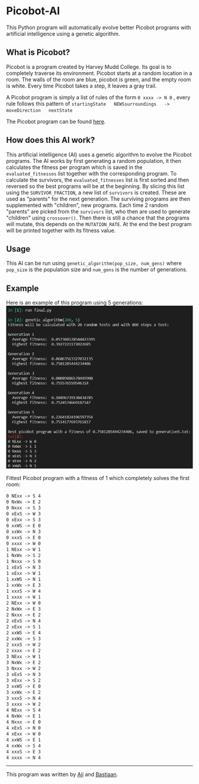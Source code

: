 # Picobot-AI

This Python program will automatically evolve better Picobot programs with artificial intelligence using a genetic algorithm.
 
## What is Picobot?
Picobot is a program created by Harvey Mudd College. Its goal is to completely traverse its environment. Picobot starts at a random location in a room. The walls of the room are blue, picobot is green, and the empty room is white. Every time Picobot takes a step, it leaves a gray trail.

A Picobot program is simply a list of rules of the form `0 xxxx -> N 0` ,  every rule follows this pattern of `startingState   NEWSsurroundings   ->  moveDirection   nextState
`

The Picobot program can be found [here](https://www.cs.hmc.edu/picobot/).


## How does this AI work?
This artificial intelligence (AI) uses a genetic algorithm to evolve the Picobot programs. The AI works by first generating a random population, it then calculates the fitness per program which is saved in the `evaluated_fitnesses` list together with the corresponding program. To calculate the survivors, the `evaluated_fitnesses` list is first sorted and then reversed so the best programs will be at the beginning. By slicing this list using the `SURVIVOR_FRACTION`, a new list of `survivors` is created. These are used as "parents" for the next generation. The surviving programs are then supplemented with "children", new programs. Each time 2 random "parents" are picked from the `survivors` list, who then are used to generate "children" using `crossover()`. Then there is still a chance that the programs will mutate, this depends on the `MUTATION_RATE`. At the end the best program will be printed together with its fitness value.

## Usage
This AI can be run using `genetic_algorithm(pop_size, num_gens)` where `pop_size` is the population size and `num_gens` is the number of generations. 

## Example
Here is an example of this program using 5 generations: 
![](/screenshots/example.png)

Fittest Picobot program with a fitness of 1 which completely solves the first room:
```
0 NExx -> S 4
0 NxWx -> E 2
0 Nxxx -> S 3
0 xExS -> W 3
0 xExx -> S 3
0 xxWS -> E 0
0 xxWx -> N 3
0 xxxS -> E 0
0 xxxx -> W 0
1 NExx -> W 1
1 NxWx -> S 2
1 Nxxx -> S 0
1 xExS -> N 3
1 xExx -> W 1
1 xxWS -> N 1
1 xxWx -> E 3
1 xxxS -> W 4
1 xxxx -> W 1
2 NExx -> W 0
2 NxWx -> E 3
2 Nxxx -> E 2
2 xExS -> N 4
2 xExx -> S 1
2 xxWS -> E 4
2 xxWx -> S 3
2 xxxS -> W 2
2 xxxx -> E 2
3 NExx -> W 1
3 NxWx -> E 2
3 Nxxx -> W 2
3 xExS -> N 3
3 xExx -> S 2
3 xxWS -> E 0
3 xxWx -> E 2
3 xxxS -> N 4
3 xxxx -> W 2
4 NExx -> S 4
4 NxWx -> E 1
4 Nxxx -> E 0
4 xExS -> N 0
4 xExx -> W 0
4 xxWS -> E 1
4 xxWx -> S 4
4 xxxS -> E 3
4 xxxx -> N 4
```
***
This program was written by [Aji](https://github.com/securaji) and [Bastiaan](https://github.com/ezelbanaan).
